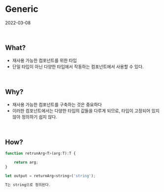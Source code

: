 # Generic

2022-03-08

<br />

What?
---

- 재사용 가능한 컴포넌트를 위한 타입
- 단일 타입이 아닌 다양한 타입에서 작동하는 컴포넌트에서 사용할 수 있다.


<br />

Why?
---

- 재사용 가능한 컴포넌트를 구축하는 것은 중요하다
- 이러한 컴포넌트에서는 다양한 타입의 값들을 다루게 되므로, 타입이 고정되어 있지 않아 정의하기 쉽지 않다.

<br />

How?
---

```jsx
function retrunArg<T>(arg:T):T {

	return arg;
}

let output = returnArg<string>('string');

T는 string으로 정의된다.
```